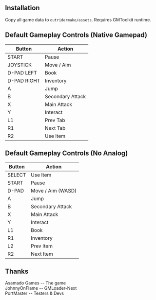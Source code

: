 ## Installation
Copy all game data to `outridermako/assets`. Requires GMToolkit runtime.

## Default Gameplay Controls (Native Gamepad)
| Button            | Action |
|--                 |--|
| START             | Pause |
| JOYSTICK          | Move / Aim |
| D-PAD LEFT        | Book |
| D-PAD RIGHT       | Inventory |
| A                 | Jump |
| B                 | Secondary Attack |
| X                 | Main Attack |
| Y                 | Interact |
| L1                | Prev Tab |
| R1                | Next Tab |
| R2                | Use Item |

## Default Gameplay Controls (No Analog)
| Button            | Action |
|--                 |--|
| SELECT            | Use Item |
| START             | Pause |
| D-PAD             | Move / Aim (WASD) |
| A                 | Jump |
| B                 | Secondary Attack |
| X                 | Main Attack |
| Y                 | Interact |
| L1                | Book |
| R1                | Inventory |
| L2                | Prev Item |
| R2                | Next Item |

## Thanks
Asamado Games -- The game  
JohnnyOnFlame -- GMLoader-Next  
PortMaster -- Testers & Devs  